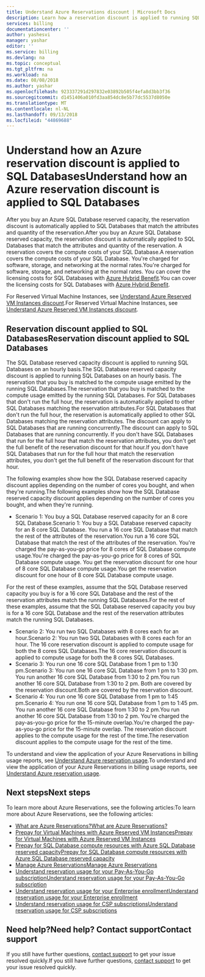 ```yaml
---
title: Understand Azure Reservations discount | Microsoft Docs
description: Learn how a reservation discount is applied to running SQL Databases.
services: billing
documentationcenter: ''
author: yashesvi
manager: yashar
editor: ''
ms.service: billing
ms.devlang: na
ms.topic: conceptual
ms.tgt_pltfrm: na
ms.workload: na
ms.date: 08/08/2018
ms.author: yashar
ms.openlocfilehash: 923337291d297832e03892b505f4efa8d3bb3f36
ms.sourcegitcommit: d1451406a010fd3aa854dc8e5b77dc5537d8050e
ms.translationtype: MT
ms.contentlocale: nl-NL
ms.lasthandoff: 09/13/2018
ms.locfileid: "44869688"
---
```

# <a name="understand-how-an-azure-reservation-discount-is-applied-to-sql-databases"></a><span data-ttu-id="01155-103">Understand how an Azure reservation discount is applied to SQL Databases</span><span class="sxs-lookup"><span data-stu-id="01155-103">Understand how an Azure reservation discount is applied to SQL Databases</span></span>

<span data-ttu-id="01155-104">After you buy an Azure SQL Database reserved capacity, the reservation discount is automatically applied to SQL Databases that match the attributes and quantity of the reservation.</span><span class="sxs-lookup"><span data-stu-id="01155-104">After you buy an Azure SQL Database reserved capacity, the reservation discount is automatically applied to SQL Databases that match the attributes and quantity of the reservation.</span></span> <span data-ttu-id="01155-105">A reservation covers the compute costs of your SQL Database.</span><span class="sxs-lookup"><span data-stu-id="01155-105">A reservation covers the compute costs of your SQL Database.</span></span> <span data-ttu-id="01155-106">You're charged for software, storage, and networking at the normal rates.</span><span class="sxs-lookup"><span data-stu-id="01155-106">You're charged for software, storage, and networking at the normal rates.</span></span> <span data-ttu-id="01155-107">You can cover the licensing costs for SQL Databases with [Azure Hybrid Benefit](https://azure.microsoft.com/pricing/hybrid-benefit/).</span><span class="sxs-lookup"><span data-stu-id="01155-107">You can cover the licensing costs for SQL Databases with [Azure Hybrid Benefit](https://azure.microsoft.com/pricing/hybrid-benefit/).</span></span>

<span data-ttu-id="01155-108">For Reserved Virtual Machine Instances, see [Understand Azure Reserved VM Instances discount](billing-understand-vm-reservation-charges.md).</span><span class="sxs-lookup"><span data-stu-id="01155-108">For Reserved Virtual Machine Instances, see [Understand Azure Reserved VM Instances discount](billing-understand-vm-reservation-charges.md).</span></span>

## <a name="reservation-discount-applied-to-sql-databases"></a><span data-ttu-id="01155-109">Reservation discount applied to SQL Databases</span><span class="sxs-lookup"><span data-stu-id="01155-109">Reservation discount applied to SQL Databases</span></span>

 <span data-ttu-id="01155-110">The SQL Database reserved capacity discount is applied to running SQL Databases on an hourly basis.</span><span class="sxs-lookup"><span data-stu-id="01155-110">The SQL Database reserved capacity discount is applied to running SQL Databases on an hourly basis.</span></span> <span data-ttu-id="01155-111">The reservation that you buy is matched to the compute usage emitted by the running SQL Databases.</span><span class="sxs-lookup"><span data-stu-id="01155-111">The reservation that you buy is matched to the compute usage emitted by the running SQL Databases.</span></span> <span data-ttu-id="01155-112">For SQL Databases that don't run the full hour, the reservation is automatically applied to other SQL Databases matching the reservation attributes.</span><span class="sxs-lookup"><span data-stu-id="01155-112">For SQL Databases that don't run the full hour, the reservation is automatically applied to other SQL Databases matching the reservation attributes.</span></span> <span data-ttu-id="01155-113">The discount can apply to SQL Databases that are running concurrently.</span><span class="sxs-lookup"><span data-stu-id="01155-113">The discount can apply to SQL Databases that are running concurrently.</span></span> <span data-ttu-id="01155-114">If you don't have SQL Databases that run for the full hour that match the reservation attributes, you don't get the full benefit of the reservation discount for that hour.</span><span class="sxs-lookup"><span data-stu-id="01155-114">If you don't have SQL Databases that run for the full hour that match the reservation attributes, you don't get the full benefit of the reservation discount for that hour.</span></span>

<span data-ttu-id="01155-115">The following examples show how the SQL Database reserved capacity discount applies depending on the number of cores you bought, and when they're running.</span><span class="sxs-lookup"><span data-stu-id="01155-115">The following examples show how the SQL Database reserved capacity discount applies depending on the number of cores you bought, and when they're running.</span></span>

- <span data-ttu-id="01155-116">Scenario 1: You buy a SQL Database reserved capacity for an 8 core SQL Database.</span><span class="sxs-lookup"><span data-stu-id="01155-116">Scenario 1: You buy a SQL Database reserved capacity for an 8 core SQL Database.</span></span> <span data-ttu-id="01155-117">You run a 16 core SQL Database that match the rest of the attributes of the reservation.</span><span class="sxs-lookup"><span data-stu-id="01155-117">You run a 16 core SQL Database that match the rest of the attributes of the reservation.</span></span> <span data-ttu-id="01155-118">You're charged the pay-as-you-go price for 8 cores of SQL Database compute usage.</span><span class="sxs-lookup"><span data-stu-id="01155-118">You're charged the pay-as-you-go price for 8 cores of SQL Database compute usage.</span></span> <span data-ttu-id="01155-119">You get the reservation discount for one hour of 8 core SQL Database compute usage.</span><span class="sxs-lookup"><span data-stu-id="01155-119">You get the reservation discount for one hour of 8 core SQL Database compute usage.</span></span>

<span data-ttu-id="01155-120">For the rest of these examples, assume that the SQL Database reserved capacity you buy is for a 16 core SQL Database and the rest of the reservation attributes match the running SQL Databases.</span><span class="sxs-lookup"><span data-stu-id="01155-120">For the rest of these examples, assume that the SQL Database reserved capacity you buy is for a 16 core SQL Database and the rest of the reservation attributes match the running SQL Databases.</span></span>

- <span data-ttu-id="01155-121">Scenario 2: You run two SQL Databases with 8 cores each for an hour.</span><span class="sxs-lookup"><span data-stu-id="01155-121">Scenario 2: You run two SQL Databases with 8 cores each for an hour.</span></span> <span data-ttu-id="01155-122">The 16 core reservation discount is applied to compute usage for both the 8 cores SQL Databases.</span><span class="sxs-lookup"><span data-stu-id="01155-122">The 16 core reservation discount is applied to compute usage for both the 8 cores SQL Databases.</span></span>
- <span data-ttu-id="01155-123">Scenario 3: You run one 16 core SQL Database from 1 pm to 1:30 pm.</span><span class="sxs-lookup"><span data-stu-id="01155-123">Scenario 3: You run one 16 core SQL Database from 1 pm to 1:30 pm.</span></span> <span data-ttu-id="01155-124">You run another 16 core SQL Database from 1:30 to 2 pm.</span><span class="sxs-lookup"><span data-stu-id="01155-124">You run another 16 core SQL Database from 1:30 to 2 pm.</span></span> <span data-ttu-id="01155-125">Both are covered by the reservation discount.</span><span class="sxs-lookup"><span data-stu-id="01155-125">Both are covered by the reservation discount.</span></span>
- <span data-ttu-id="01155-126">Scenario 4: You run one 16 core SQL Database from 1 pm to 1:45 pm.</span><span class="sxs-lookup"><span data-stu-id="01155-126">Scenario 4: You run one 16 core SQL Database from 1 pm to 1:45 pm.</span></span> <span data-ttu-id="01155-127">You run another 16 core SQL Database from 1:30 to 2 pm.</span><span class="sxs-lookup"><span data-stu-id="01155-127">You run another 16 core SQL Database from 1:30 to 2 pm.</span></span> <span data-ttu-id="01155-128">You're charged the pay-as-you-go price for the 15-minute overlap.</span><span class="sxs-lookup"><span data-stu-id="01155-128">You're charged the pay-as-you-go price for the 15-minute overlap.</span></span> <span data-ttu-id="01155-129">The reservation discount applies to the compute usage for the rest of the time.</span><span class="sxs-lookup"><span data-stu-id="01155-129">The reservation discount applies to the compute usage for the rest of the time.</span></span>

<span data-ttu-id="01155-130">To understand and view the application of your Azure Reservations in billing usage reports, see [Understand Azure reservation usage](https://go.microsoft.com/fwlink/?linkid=862757).</span><span class="sxs-lookup"><span data-stu-id="01155-130">To understand and view the application of your Azure Reservations in billing usage reports, see [Understand Azure reservation usage](https://go.microsoft.com/fwlink/?linkid=862757).</span></span>

## <a name="next-steps"></a><span data-ttu-id="01155-131">Next steps</span><span class="sxs-lookup"><span data-stu-id="01155-131">Next steps</span></span>

<span data-ttu-id="01155-132">To learn more about Azure Reservations, see the following articles:</span><span class="sxs-lookup"><span data-stu-id="01155-132">To learn more about Azure Reservations, see the following articles:</span></span>

- [<span data-ttu-id="01155-133">What are Azure Reservations?</span><span class="sxs-lookup"><span data-stu-id="01155-133">What are Azure Reservations?</span></span>](billing-save-compute-costs-reservations.md)
- [<span data-ttu-id="01155-134">Prepay for Virtual Machines with Azure Reserved VM Instances</span><span class="sxs-lookup"><span data-stu-id="01155-134">Prepay for Virtual Machines with Azure Reserved VM Instances</span></span>](../virtual-machines/windows/prepay-reserved-vm-instances.md)
- [<span data-ttu-id="01155-135">Prepay for SQL Database compute resources with Azure SQL Database reserved capacity</span><span class="sxs-lookup"><span data-stu-id="01155-135">Prepay for SQL Database compute resources with Azure SQL Database reserved capacity</span></span>](../sql-database/sql-database-reserved-capacity.md)
- [<span data-ttu-id="01155-136">Manage Azure Reservations</span><span class="sxs-lookup"><span data-stu-id="01155-136">Manage Azure Reservations</span></span>](billing-manage-reserved-vm-instance.md)
- [<span data-ttu-id="01155-137">Understand reservation usage for your Pay-As-You-Go subscription</span><span class="sxs-lookup"><span data-stu-id="01155-137">Understand reservation usage for your Pay-As-You-Go subscription</span></span>](billing-understand-reserved-instance-usage.md)
- [<span data-ttu-id="01155-138">Understand reservation usage for your Enterprise enrollment</span><span class="sxs-lookup"><span data-stu-id="01155-138">Understand reservation usage for your Enterprise enrollment</span></span>](billing-understand-reserved-instance-usage-ea.md)
- [<span data-ttu-id="01155-139">Understand reservation usage for CSP subscriptions</span><span class="sxs-lookup"><span data-stu-id="01155-139">Understand reservation usage for CSP subscriptions</span></span>](https://docs.microsoft.com/partner-center/azure-reservations)


## <a name="need-help-contact-support"></a><span data-ttu-id="01155-140">Need help?</span><span class="sxs-lookup"><span data-stu-id="01155-140">Need help?</span></span> <span data-ttu-id="01155-141">Contact support</span><span class="sxs-lookup"><span data-stu-id="01155-141">Contact support</span></span>

<span data-ttu-id="01155-142">If you still have further questions, [contact support](https://portal.azure.com/?#blade/Microsoft_Azure_Support/HelpAndSupportBlade) to get your issue resolved quickly.</span><span class="sxs-lookup"><span data-stu-id="01155-142">If you still have further questions, [contact support](https://portal.azure.com/?#blade/Microsoft_Azure_Support/HelpAndSupportBlade) to get your issue resolved quickly.</span></span>
